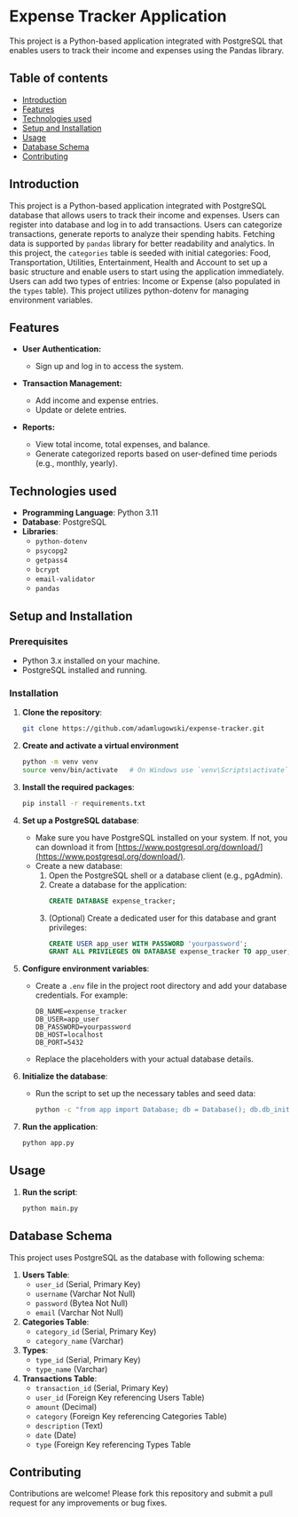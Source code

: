 # Expense Tracker Application

This project is a Python-based application integrated with PostgreSQL that enables users to track their income and expenses using the Pandas library.

## Table of contents

- [Introduction](#introduction)
- [Features](#features)
- [Technologies used](#technologies-used)
- [Setup and Installation](#setup-and-installation)
- [Usage](#usage)
- [Database Schema](#database-schema)
- [Contributing](#contributing)

## Introduction

This project is a Python-based application integrated with PostgreSQL database that allows users to track their income and expenses. 
Users can register into database and log in to add transactions. Users can categorize transactions, generate reports to analyze their spending habits. 
Fetching data is supported by `pandas` library for better readability and analytics. In this project, the `categories` table is seeded with initial categories: Food, Transportation, Utilities, Entertainment, Health and Account to set up a basic structure and enable users to start using the application immediately. Users can add two types of entries: Income or Expense (also populated in the `types` table). This project utilizes python-dotenv for managing environment variables.

## Features

- **User Authentication:**
  - Sign up and log in to access the system.
  
- **Transaction Management:**
  - Add income and expense entries.
  - Update or delete entries.
  
- **Reports:**
  - View total income, total expenses, and balance.
  - Generate categorized reports based on user-defined time periods (e.g., monthly, yearly).

## Technologies used

- **Programming Language**: Python 3.11
- **Database**: PostgreSQL
- **Libraries**:
  - `python-dotenv`
  - `psycopg2`
  - `getpass4`
  - `bcrypt`
  - `email-validator`
  - `pandas`
  
## Setup and Installation

### Prerequisites

- Python 3.x installed on your machine.
- PostgreSQL installed and running.

### Installation

1. **Clone the repository**:
    ```bash
    git clone https://github.com/adamlugowski/expense-tracker.git
   ```
2. **Create and activate a virtual environment**
    ```bash
    python -m venv venv
    source venv/bin/activate   # On Windows use `venv\Scripts\activate`
    ```
3. **Install the required packages**:
    ```bash
    pip install -r requirements.txt
    ```
4. **Set up a PostgreSQL database**:

    - Make sure you have PostgreSQL installed on your system. If not, you can download it from [https://www.postgresql.org/download/](https://www.postgresql.org/download/).
    - Create a new database:
      1. Open the PostgreSQL shell or a database client (e.g., pgAdmin).
      2. Create a database for the application:
         ```sql
         CREATE DATABASE expense_tracker;
         ```
      3. (Optional) Create a dedicated user for this database and grant privileges:
         ```sql
         CREATE USER app_user WITH PASSWORD 'yourpassword';
         GRANT ALL PRIVILEGES ON DATABASE expense_tracker TO app_user;
         ```

5. **Configure environment variables**:
    - Create a `.env` file in the project root directory and add your database credentials. For example:
      ```
      DB_NAME=expense_tracker
      DB_USER=app_user
      DB_PASSWORD=yourpassword
      DB_HOST=localhost
      DB_PORT=5432
      ```
    - Replace the placeholders with your actual database details.

6. **Initialize the database**:
    - Run the script to set up the necessary tables and seed data:
      ```bash
      python -c "from app import Database; db = Database(); db.db_init()"
      ```

7. **Run the application**:
    ```bash
    python app.py
    ```
## Usage

1. **Run the script**:
    ```bash
    python main.py
    ```
## Database Schema

   This project uses PostgreSQL as the database with following schema:
   1. **Users Table**:
      - `user_id` (Serial, Primary Key)
      - `username` (Varchar Not Null)
      - `password` (Bytea Not Null)
      - `email` (Varchar Not Null)
   2. **Categories Table**:
      - `category_id` (Serial, Primary Key)
      - `category_name` (Varchar)
   3. **Types**:
      - `type_id` (Serial, Primary Key)
      - `type_name` (Varchar)
   4. **Transactions Table**:
      - `transaction_id` (Serial, Primary Key)
      - `user_id` (Foreign Key referencing Users Table)
      - `amount` (Decimal)
      - `category` (Foreign Key referencing Categories Table)
      - `description` (Text)
      - `date` (Date)
      - `type` (Foreign Key referencing Types Table
## Contributing

Contributions are welcome! Please fork this repository and submit a pull request for any improvements or bug fixes.
